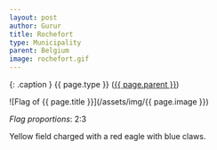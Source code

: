 ```yaml
---
layout: post
author: Gurur
title: Rochefort
type: Municipality
parent: Belgium
image: rochefort.gif
---
```

{: .caption }
{{ page.type }} ([{{ page.parent }}](/2019/03/14/belgium.html))

![Flag of {{ page.title }}](/assets/img/{{ page.image }})

*Flag proportions*: 2:3

Yellow field charged with a red eagle with blue claws.